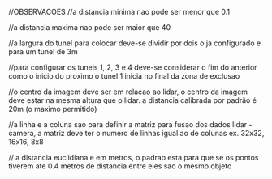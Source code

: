 //OBSERVACOES
//a distancia minima nao pode ser menor que 0.1

//a distancia maxima nao pode ser maior que 40

//a largura do tunel para colocar deve-se dividir por dois o ja configurado e para um tunel de 3m

//para configurar os tuneis 1, 2, 3 e 4 deve-se considerar o fim do anterior como o inicio do proximo o tunel 1 inicia no final da zona de exclusao

//o centro da imagem deve ser em relacao ao lidar, o centro da imagem deve estar na mesma altura que o lidar. a distancia calibrada por padrão é 20m (o maximo permitido)

//a linha e a coluna sao para definir a matriz para fusao dos dados lidar - camera, a matriz deve ter o numero de linhas igual ao de colunas ex. 32x32, 16x16, 8x8

// a distancia euclidiana e em metros, o padrao esta para que se os pontos tiverem ate 0.4 metros de distancia entre eles sao o mesmo objeto
